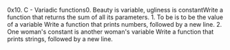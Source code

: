 0x10. C - Variadic functions0. Beauty is variable, ugliness is constantWrite a function that returns the sum of all its parameters. 1. To be is to be the value of a variable Write a function that prints numbers, followed by a new line. 2. One woman's constant is another woman's variable Write a function that prints strings, followed by a new line.
